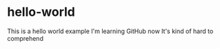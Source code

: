 # hello-world
This is a hello world example
I'm learning GitHub now
It's kind of hard to comprehend
